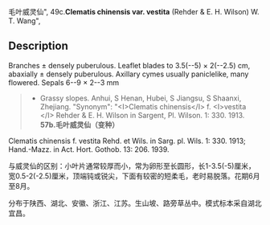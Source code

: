 毛叶威灵仙",
49c.**Clematis chinensis var. vestita** (Rehder & E. H. Wilson) W. T. Wang",

## Description
Branches ± densely puberulous. Leaflet blades to 3.5(--5) × 2(--2.5) cm, abaxially ± densely puberulous. Axillary cymes usually paniclelike, many flowered. Sepals 6--9 × 2--3 mm

> * Grassy slopes. Anhui, S Henan, Hubei, S Jiangsu, S Shaanxi, Zhejiang.
  "Synonym": "&lt;I&gt;Clematis chinensis&lt;/I&gt; f. &lt;I&gt;vestita &lt;/I&gt; Rehder &amp; E. H. Wilson in Sargent, Pl. Wilson. 1: 330. 1913.
**57b.毛叶威灵仙（变种）**

Clematis chinensis f. vestita Rehd. et Wils. in Sarg. pl. Wils. 1: 330. 1913; Hand.-Mazz. in Act. Hort. Gothob. 13: 206. 1939.

与威灵仙的区别：小叶片通常较厚而小，常为卵形至长圆形，长1-3.5(-5)厘米，宽0.5-2(-2.5)厘米，顶端钝或锐尖，下面有较密的短柔毛，老时易脱落。花期6月至8月。

分布于陕西、湖北、安徽、浙江、江苏。生山坡、路旁草丛中。模式标本采自湖北宜昌。
